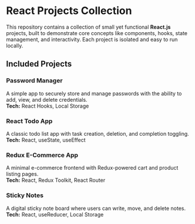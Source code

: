 # React Projects Collection

This repository contains a collection of small yet functional **React.js** projects, built to demonstrate core concepts like components, hooks, state management, and interactivity. Each project is isolated and easy to run locally.

## Included Projects

### Password Manager
A simple app to securely store and manage passwords with the ability to add, view, and delete credentials.  
**Tech:** React Hooks, Local Storage

### React Todo App
A classic todo list app with task creation, deletion, and completion toggling.  
**Tech:** React, useState, useEffect

### Redux E-Commerce App
A minimal e-commerce frontend with Redux-powered cart and product listing pages.  
**Tech:** React, Redux Toolkit, React Router

### Sticky Notes
A digital sticky note board where users can write, move, and delete notes.  
**Tech:** React, useReducer, Local Storage
